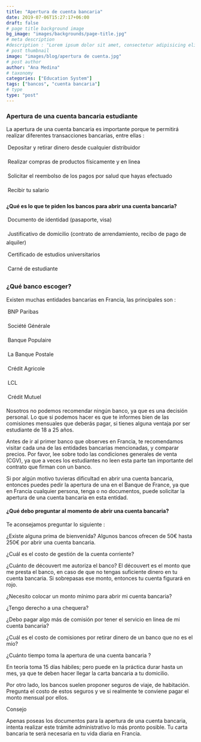 ```yaml
---
title: "Apertura de cuenta bancaria"
date: 2019-07-06T15:27:17+06:00
draft: false
# page title background image
bg_image: "images/backgrounds/page-title.jpg"
# meta description
#description : "Lorem ipsum dolor sit amet, consectetur adipisicing elit, sed do eiusmod tempor incididunt ut labore. dolore magna aliqua. Ut enim ad minim veniam, quis nostrud."
# post thumbnail
image: "images/blog/apertura de cuenta.jpg"
# post author
author: "Ana Medina"
# taxonomy
categories: ["Education System"]
tags: ["bancos", "cuenta bancaria"]
# type
type: "post"
---
```


### Apertura de una cuenta bancaria estudiante

La apertura de una cuenta bancaria es importante porque te permitirá realizar diferentes transacciones bancarias, entre ellas :

 Depositar y retirar dinero desde cualquier distribuidor

 Realizar compras de productos físicamente y en linea

 Solicitar el reembolso de los pagos por salud que hayas efectuado

 Recibir tu salario

#### ¿Qué es lo que te piden los bancos para abrir una cuenta bancaria?

 Documento de identidad (pasaporte, visa)

 Justificativo de domicilio (contrato de arrendamiento, recibo de pago de alquiler)

 Certificado de estudios universitarios

 Carné de estudiante

### ¿Qué banco escoger?

Existen muchas entidades bancarias en Francia, las principales son :

 BNP Paribas

 Société Générale

 Banque Populaire

 La Banque Postale

 Crédit Agricole

 LCL

 Crédit Mutuel

Nosotros no podemos recomendar ningún banco, ya que es una decisión personal. Lo que si podemos hacer es que te informes bien de las comisiones mensuales que deberás pagar, si tienes alguna ventaja por ser estudiante de 18 a 25 años.

Antes de ir al primer banco que observes en Francia, te recomendamos visitar cada una de las entidades bancarias mencionadas, y comparar precios. Por favor, lee sobre todo las condiciones generales de venta (CGV), ya que a veces los estudiantes no leen esta parte tan importante del contrato que firman con un banco.

Si por algún motivo tuvieras dificultad en abrir una cuenta bancaria, entonces puedes pedir la apertura de una en el Banque de France, ya que en Francia cualquier persona, tenga o no documentos, puede solicitar la apertura de una cuenta bancaria en esta entidad.

#### ¿Qué debo preguntar al momento de abrir una cuenta bancaria?

Te aconsejamos preguntar lo siguiente :

¿Existe alguna prima de bienvenida? Algunos bancos ofrecen de 50€ hasta 250€ por abrir una cuenta bancaria.

¿Cuál es el costo de gestión de la cuenta corriente?

¿Cuánto de découvert me autoriza el banco? El découvert es el monto que me presta el banco, en caso de que no tengas suficiente dinero en tu cuenta bancaria. Si sobrepasas ese monto, entonces tu cuenta figurará en rojo.

¿Necesito colocar un monto mínimo para abrir mi cuenta bancaria?

¿Tengo derecho a una chequera?

¿Debo pagar algo más de comisión por tener el servicio en linea de mi cuenta bancaria?

¿Cuál es el costo de comisiones por retirar dinero de un banco que no es el mío?

¿Cuánto tiempo toma la apertura de una cuenta bancaria ?

En teoría toma 15 días hábiles; pero puede en la práctica durar hasta un mes, ya que te deben hacer llegar la carta bancaria a tu domicilio.

Por otro lado, los bancos suelen proponer seguros de viaje, de habitación. Pregunta el costo de estos seguros y ve si realmente te conviene pagar el monto mensual por ellos.

Consejo

Apenas poseas los documentos para la apertura de una cuenta bancaria, intenta realizar este trámite administrativo lo más pronto posible. Tu carta bancaria te será necesaria en tu vida diaria en Francia.